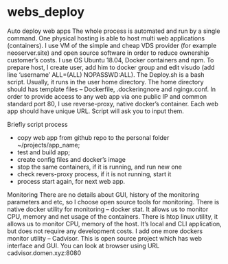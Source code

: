 # webs_deploy
Auto deploy web apps
The whole process is automated and run by a single command.
One physical hosting is able to host multi web applications (containers).
I use VM of the simple and cheap VDS provider (for example neoserver.site) and open source software in order to reduce ownership customer’s costs.
I use OS Ubuntu 18.04, Docker containers and npm. To prepare host, I create user, add him to docker group and edit visudo (add line ‘username’ ALL=(ALL) NOPASSWD:ALL).
The Deploy.sh is a bash script. Usually, it runs in the user home directory. The home directory should has template files – Dockerfile, .dockeringnore and ngingx.conf.
In order to provide access to any web app via one public IP and common standard port 80, I use reverse-proxy, native docker’s container. Each web app should have unique URL. Script will ask you to input them.

Briefly script process
-	copy web app from github repo to the personal folder ~/projects/app_name;
-	test and build app;
-	create config files and docker’s image
-	stop the same containers, if it is running, and run new one
-	check revers-proxy process, if it is not running, start it
-	process start again, for next web app.

Monitoring
There are no details about GUI, history of the monitoring parameters and etc, so I choose open source tools for monitoring.
There is native docker utility for monitoring – docker stat. It allows us to monitor CPU, memory and net usage of the containers. There is htop linux utility, it allows us to monitor CPU, memory of the host. It’s local and CLI application, but does not require any development costs.
I add one more dockers monitor utility – Cadvisor. This is open source project which has web interface and GUI. You can look at browser using URL cadvisor.domen.xyz:8080
